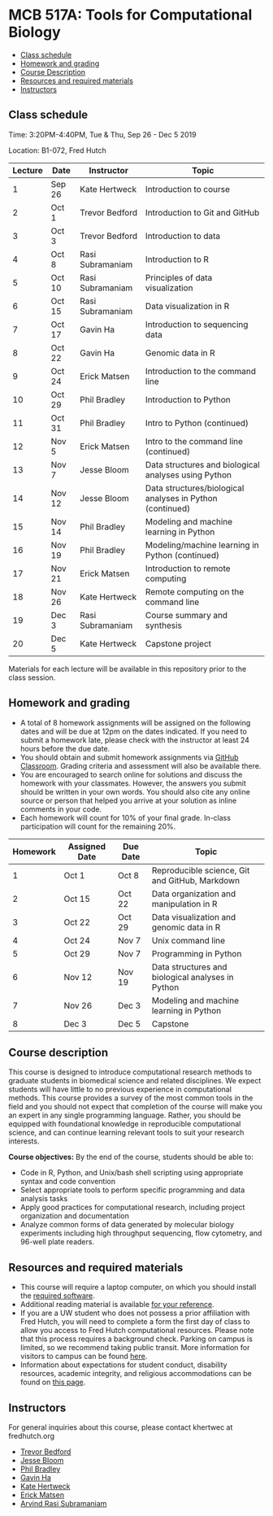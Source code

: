 # MCB 517A: Tools for Computational Biology

  * [Class schedule](#class-schedule)
  * [Homework and grading](#homework-and-grading)
  * [Course Description](#course-description)
  * [Resources and required materials](#resources-and-required-materials)
  * [Instructors](#instructors)

## Class schedule

Time: 3:20PM-4:40PM, Tue & Thu, Sep 26 - Dec 5 2019

Location: B1-072, Fred Hutch

| Lecture | Date   | Instructor       | Topic
|---------|--------|------------------|--------
| 1       | Sep 26 | Kate Hertweck    | Introduction to course
| 2       | Oct 1  | Trevor Bedford   | Introduction to Git and GitHub
| 3       | Oct 3  | Trevor Bedford   | Introduction to data
| 4       | Oct 8  | Rasi Subramaniam | Introduction to R
| 5       | Oct 10 | Rasi Subramaniam | Principles of data visualization
| 6       | Oct 15 | Rasi Subramaniam | Data visualization in R
| 7       | Oct 17 | Gavin Ha         | Introduction to sequencing data
| 8       | Oct 22 | Gavin Ha         | Genomic data in R
| 9       | Oct 24 | Erick Matsen     | Introduction to the command line
| 10      | Oct 29 | Phil Bradley     | Introduction to Python
| 11      | Oct 31 | Phil Bradley     | Intro to Python (continued)
| 12      | Nov 5  | Erick Matsen     | Intro to the command line (continued)
| 13      | Nov 7  | Jesse Bloom      | Data structures and biological analyses using Python
| 14      | Nov 12 | Jesse Bloom      | Data structures/biological analyses in Python (continued)
| 15      | Nov 14 | Phil Bradley     | Modeling and machine learning in Python
| 16      | Nov 19 | Phil Bradley     | Modeling/machine learning in Python (continued)
| 17      | Nov 21 | Erick Matsen     | Introduction to remote computing
| 18      | Nov 26 | Kate Hertweck    | Remote computing on the command line
| 19      | Dec 3  | Rasi Subramaniam | Course summary and synthesis
| 20      | Dec 5  | Kate Hertweck    | Capstone project

Materials for each lecture will be available in this repository prior to the class session.

## Homework and grading

- A total of 8 homework assignments will be assigned on the following dates and will be due at 12pm on the dates indicated.
If you need to submit a homework late, please check with the instructor at least 24 hours before the due date.
- You should obtain and submit homework assignments via [GitHub Classroom](https://classroom.github.com).
Grading criteria and assessment will also be available there.
- You are encouraged to search online for solutions and discuss the homework with your classmates.
However, the answers you submit should be written in your own words.
You should also cite any online source or person that helped you arrive at your solution as inline comments in your code.
- Each homework will count for 10% of your final grade. In-class participation will count for the remaining 20%.

| Homework | Assigned Date | Due Date | Topic
|----------|--------------|----------|-------
| 1        | Oct 1        | Oct 8    | Reproducible science, Git and GitHub, Markdown
| 2        | Oct 15       | Oct 22   | Data organization and manipulation in R
| 3        | Oct 22       | Oct 29   | Data visualization and genomic data in R
| 4        | Oct 24       | Nov 7    | Unix command line
| 5        | Oct 29        | Nov 7   | Programming in Python
| 6        | Nov 12       | Nov 19   | Data structures and biological analyses in Python
| 7        | Nov 26       | Dec 3    | Modeling and machine learning in Python
| 8        | Dec 3        | Dec 5    | Capstone

## Course description

This course is designed to introduce computational research methods to graduate students in
biomedical science and related disciplines. We expect students will have little to no previous experience
in computational methods. This course provides a survey of the most common tools in the field and you should
not expect that completion of the course will make you an expert in any single programming language.
Rather, you should be equipped with foundational knowledge in reproducible computational science,
and can continue learning relevant tools to suit your research interests.

**Course objectives:** By the end of the course, students should be able to:
- Code in R, Python, and Unix/bash shell scripting using appropriate syntax and code convention
- Select appropriate tools to perform specific programming and data analysis tasks
- Apply good practices for computational research, including project organization and documentation
- Analyze common forms of data generated by molecular biology experiments including high throughput sequencing,
flow cytometry, and 96-well plate readers.

## Resources and required materials

- This course will require a laptop computer, on which you should install the [required software](software/README.md).
- Additional reading material is available [for your reference](reference.md).
- If you are a UW student who does not possess a prior affiliation with Fred Hutch, you will need to complete a form
the first day of class to allow you access to Fred Hutch computational resources. Please note that this process
requires a background check. Parking on campus is limited, so we recommend taking public transit. More information
for visitors to campus can be found [here](https://www.fredhutch.org/en/about/contact-us.html).
- Information about expectations for student conduct, disability resources, academic integrity, and religious
accommodations can be found on [this page](https://registrar.washington.edu/staffandfaculty/syllabi-guidelines/).

## Instructors

For general inquiries about this course, please contact khertwec at fredhutch.org

- [Trevor Bedford](http://bedford.io)
- [Jesse Bloom](https://www.fredhutch.org/en/labs/profiles/bloom-jesse.html)
- [Phil Bradley](https://www.fredhutch.org/en/labs/profiles/bradley-phil.html)
- [Gavin Ha](https://gavinhalab.org/people/Gavin-Ha/)
- [Kate Hertweck](http://www.fredhutch.io)
- [Erick Matsen](https://matsen.fhcrc.org)
- [Arvind Rasi Subramaniam](http://rasilab.fredhutch.org)

